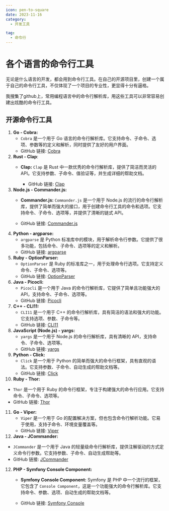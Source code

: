 ```yaml
---
icon: pen-to-square
date: 2023-11-16
category:
  - 开发工具

tag:
  - 命令行
---
```


# 各个语言的命令行工具
无论是什么语言的开发，都会用到命令行工具。在自己的开源项目里，创建一个属于自己的命令行工具，不仅体现了一个项目的专业性，更显得十分有逼格。

我搜集了github上，常用编程语言中的命令行解析库，用这些工具可以非常容易创建出炫酷的命令行工具。

## 开源命令行工具
1. **Go - Cobra:**
   - `Cobra` 是一个用于 Go 语言的命令行解析库。它支持命令、子命令、选项、参数等的定义和解析，同时提供了友好的用户界面。
   - GitHub 链接: [Cobra](https://github.com/spf13/cobra)
2. **Rust - Clap**:
   - **Clap:** `Clap` 是 Rust 中一款优秀的命令行解析库，提供了简洁而灵活的 API。它支持参数、子命令、值验证等，并生成详细的帮助文档。

       - GitHub 链接: [Clap](https://github.com/clap-rs/clap)
3. **Node.js - Commander.js:**
    - **Commander.js:** `Commander.js` 是一个用于 Node.js 的流行的命令行解析库，提供了简单而强大的接口，用于创建命令行工具的命令和选项。它支持命令、子命令、选项等，并提供了清晰的链式 API。

    - GitHub 链接: [Commander.js](https://github.com/tj/commander.js)
4. **Python - argparse:**
   - `argparse` 是 Python 标准库中的模块，用于解析命令行参数。它提供了很多功能，包括命令、子命令、选项等的定义和解析。
   - GitHub 链接: [argparse](https://docs.python.org/3/library/argparse.html)
5. **Ruby - OptionParser:**
   - `OptionParser` 是 Ruby 的标准库之一，用于处理命令行选项。它支持定义命令、子命令、选项等。
   - GitHub 链接: [OptionParser](https://ruby-doc.org/stdlib/libdoc/optparse/rdoc/OptionParser.html)
6. **Java - Picocli:**
   - `Picocli` 是一个用于 Java 的命令行解析库，它提供了简单且功能强大的 API，支持命令、子命令、选项等。
   - GitHub 链接: [Picocli](https://picocli.info/)
7. **C++ - CLI11:**
   - `CLI11` 是一个用于 C++ 的命令行解析库，具有简洁的语法和强大的功能。它支持选项、参数、子命令等。
   - GitHub 链接: [CLI11](https://github.com/CLIUtils/CLI11)
8. **JavaScript (Node.js) - yargs:**
   - `yargs` 是一个用于 Node.js 的命令行解析库，具有清晰的 API，支持命令、子命令、选项等。
   - GitHub 链接: [yargs](https://github.com/yargs/yargs)
9. **Python - Click:**
   - `Click` 是一个用于 Python 的简单而强大的命令行框架，具有直观的语法。它支持参数、子命令、自动生成的帮助文档等。
   - GitHub 链接: [Click](https://github.com/pallets/click)
10. **Ruby - Thor:**
   - `Thor` 是一个用于 Ruby 的命令行框架，专注于构建强大的命令行应用。它支持命令、子命令、选项等。
   - GitHub 链接: [Thor](https://github.com/erikhuda/thor)
11. **Go - Viper:**
    - `Viper` 是一个用于 Go 的配置解决方案，但也包含命令行解析功能。它易于使用，支持子命令、环境变量覆盖等。
    - GitHub 链接: [Viper](https://github.com/spf13/viper)
12. **Java - JCommander:**
   - `JCommander` 是一个用于 Java 的轻量级命令行解析库，提供注解驱动的方式定义命令行参数。它支持参数、子命令、自动生成帮助等。
   - GitHub 链接: [JCommander](https://github.com/cbeust/jcommander)

12. **PHP - Symfony Console Component:**
    - **Symfony Console Component:** Symfony 是 PHP 中一个流行的框架，它包含了 `Console Component`，这是一个功能强大的命令行解析库。它支持命令、参数、选项、自动生成的帮助文档等。

    - GitHub 链接: [Symfony Console](https://github.com/symfony/console)
